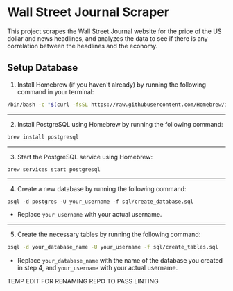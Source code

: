 # Wall Street Journal Scraper

This project scrapes the Wall Street Journal website for the price of the US dollar and news headlines, and analyzes the data to see if there is any correlation between the headlines and the economy.


## Setup Database

1. Install Homebrew (if you haven't already) by running the following command in your terminal:

```bash
/bin/bash -c "$(curl -fsSL https://raw.githubusercontent.com/Homebrew/install/HEAD/install.sh)"
```

---

2. Install PostgreSQL using Homebrew by running the following command:

```bash
brew install postgresql
```

---

3. Start the PostgreSQL service using Homebrew:
```bash
brew services start postgresql
```

---

4. Create a new database by running the following command:
```
psql -d postgres -U your_username -f sql/create_database.sql
```
- Replace `your_username` with your actual username.

---

5. Create the necessary tables by running the following command:
```bash
psql -d your_database_name -U your_username -f sql/create_tables.sql
```

- Replace `your_database_name` with the name of the database you created in step 4, and `your_username` with your actual username.


TEMP EDIT FOR RENAMING REPO TO PASS LINTING